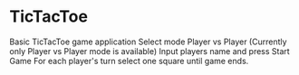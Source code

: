 # TicTacToe
Basic TicTacToe game application
Select mode Player vs Player (Currently only Player vs Player mode is available)
Input players name and press Start Game
For each player's turn select one square until game ends.
